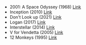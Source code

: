 - 2001: A Space Odyssey (1968) [Link](https://www.imdb.com/title/tt0062622/)
- Inception (2010) [Link](https://www.imdb.com/title/tt1375666/)
- Don't Look up (2021) [Link](https://www.imdb.com/title/tt11286314/) 
- Logan (2017) [Link](https://www.imdb.com/title/tt3315342/)
- Interstellar (2014) [Link](https://www.imdb.com/title/tt0816692/)
- V for Vendetta (2005) [Link](https://www.imdb.com/title/tt0434409/)
- 12 Monkeys (1995) [Link](https://www.imdb.com/title/tt0114746/)
